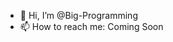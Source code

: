 - 👋 Hi, I’m @Big-Programming
- 📫 How to reach me: Coming Soon

<!---
Big-Programming/Big-Programming is a ✨ special ✨ repository because its `README.md` (this file) appears on your GitHub profile.
You can click the Preview link to take a look at your changes.
--->
